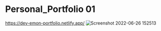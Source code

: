 # Personal_Portfolio 01
https://dev-emon-portfolio.netlify.app/
![Screenshot 2022-06-26 152513](https://user-images.githubusercontent.com/89279974/175832558-e4f4b559-5907-48ed-839f-bfabe8073c6f.png)
